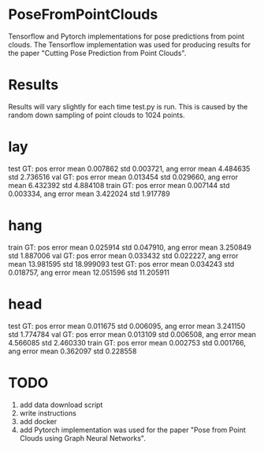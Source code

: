# PoseFromPointClouds
Tensorflow and Pytorch implementations for pose predictions from point clouds. The Tensorflow implementation was used for producing results for the paper "Cutting Pose Prediction from Point Clouds".

# Results
Results will vary slightly for each time test.py is run. This is caused by the random down sampling of point clouds to 1024 points.

# lay
test GT: pos error mean 0.007862 std 0.003721, ang error mean 4.484635 std 2.736516
val GT: pos error mean 0.013454 std 0.029660, ang error mean 6.432392 std 4.884108
train GT: pos error mean 0.007144 std 0.003334, ang error mean 3.422024 std 1.917789

# hang
train GT: pos error mean 0.025914 std 0.047910, ang error mean 3.250849 std 1.887006
val GT: pos error mean 0.033432 std 0.022227, ang error mean 13.981595 std 18.999093
test GT: pos error mean 0.034243 std 0.018757, ang error mean 12.051596 std 11.205911

# head
test GT: pos error mean 0.011675 std 0.006095, ang error mean 3.241150 std 1.774784
val GT: pos error mean 0.013109 std 0.006508, ang error mean 4.566085 std 2.460330
train GT: pos error mean 0.002753 std 0.001766, ang error mean 0.362097 std 0.228558


# TODO
1. add data download script
2. write instructions
2. add docker
3. add Pytorch implementation was used for the paper "Pose from Point Clouds using Graph Neural Networks".
